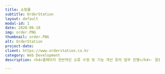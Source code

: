 ```yaml
---
title: 쇼핑몰
subtitle: OrderStation
layout: default
modal-id: 1
date: 2020-06-18
img: order.PNG
thumbnail: order.PNG
alt: OrderStation
project-date: 
client: https://www.orderstation.co.kr
category: Web Development
description: <h4>홈페이지 전반적인 오류 수정 및 기능 개선 등의 업무 진행</h4>- 알림톡 및 엑셀 다운로드 기능 추가, 일일매출 추출 등의 관리자 업무 간소화 작업<br>- 주문페이지, 장바구니 등의 화면 UI개선 작업 및 기획서 작성 <br>- google analytics를 활용하여 매주 보고서 제공 <br>- 업체 관리 및 일정관리<br><br><h4>사용한 언어</h4>html<br>php<br>javascript<br>css<br>sql<br><br><br>

---
```

